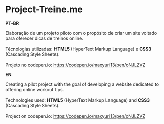 # Project-Treine.me

<strong>PT-BR</strong>

Elaboração de um projeto piloto com o propósito de criar um site voltado para oferecer dicas de treinos online.
<br><br>
Técnologias utilizadas: <strong>HTML5</strong> (HyperText Markup Language) e <strong>CSS3</strong> (Cascading Style Sheets). 
<br><br>
Projeto no codepen.io: https://codepen.io/maxyuri13/pen/oNJLZVZ

<strong>EN</strong>

Creating a pilot project with the goal of developing a website dedicated to offering online workout tips.
<br><br>
Technologies used: <strong>HTML5</strong> (HyperText Markup Language) and <strong>CSS3</strong> (Cascading Style Sheets). 
<br><br>
Project on codepen.io: https://codepen.io/maxyuri13/pen/oNJLZVZ